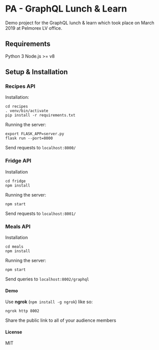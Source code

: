 # PA - GraphQL Lunch & Learn

Demo project for the GraphQL lunch & learn which took place on March 2019 at Pelmorex LV office.

## Requirements

Python 3
Node.js >= v8

## Setup & Installation

### Recipes API

Installation:

```
cd recipes
. venv/bin/activate
pip install -r requirements.txt
```

Running the server:

```
export FLASK_APP=server.py
flask run --port=8000
```

Send requests to `localhost:8000/`

### Fridge API

Installation

```
cd fridge
npm install
```

Running the server:

```
npm start
```

Send requests to `localhost:8001/`

### Meals API

Installation

```
cd meals
npm install
```

Running the server:

```
npm start
```

Send queries to `localhost:8002/graphql`

#### Demo

Use **ngrok** (`npm install -g ngrok`) like so:

```
ngrok http 8002
```

Share the public link to all of your audience members

#### License

MIT